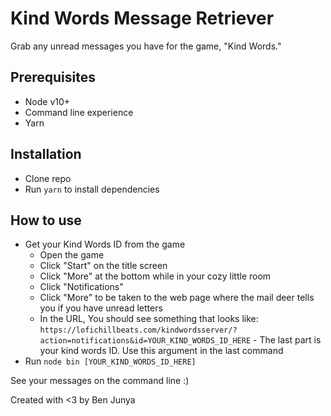 Kind Words Message Retriever
============================

Grab any unread messages you have for the game, "Kind Words."

## Prerequisites

* Node v10+
* Command line experience
* Yarn

## Installation

* Clone repo
* Run `yarn` to install dependencies

## How to use
* Get your Kind Words ID from the game
  * Open the game
  * Click "Start" on the title screen
  * Click "More" at the bottom while in your cozy little room
  * Click "Notifications"
  * Click "More" to be taken to the web page where the mail deer tells you if you have unread letters
  * In the URL, You should see something that looks like: `https://lofichillbeats.com/kindwordsserver/?action=notifications&id=YOUR_KIND_WORDS_ID_HERE` - The last part is your kind words ID. Use this argument in the last command
* Run `node bin [YOUR_KIND_WORDS_ID_HERE]`

See your messages on the command line :)

Created with <3 by Ben Junya
